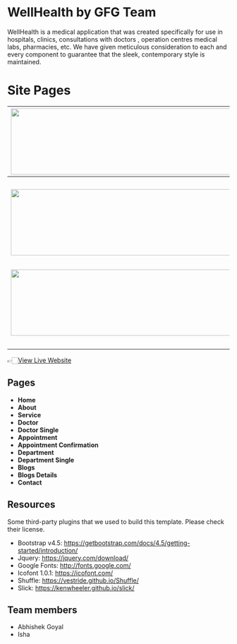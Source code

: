 # WellHealth by GFG Team
WellHealth is a medical application that was created specifically for use in hospitals, clinics, consultations with doctors , operation centres medical labs, pharmacies, etc. We have given meticulous consideration to each and every component to guarantee that the sleek, contemporary style is maintained.

#  Site Pages 


| [<img src="https://user-images.githubusercontent.com/96344136/232247094-dc4f0ad5-2f61-4b90-8e37-30d8da69d8b4.jpg" width=2000px height=150px>](https://wellhealth.abhishekgoyal8.repl.co/) | [<img src="https://user-images.githubusercontent.com/96344136/232247087-c7976c9b-0f86-4650-a4a1-8c232dbfe9e2.jpg" width=2000px height=150px>](https://wellhealth.abhishekgoyal8.repl.co/about.html) | [<img src="https://user-images.githubusercontent.com/96344136/232247075-52dc27da-0263-41bd-ba38-8e1bf7fea99b.jpg" width=2000px height=150px>](https://wellhealth.abhishekgoyal8.repl.co/service.html) | [<img src="https://user-images.githubusercontent.com/96344136/232247101-2b8240a9-1a52-4dce-9c54-d4e9d7359265.jpg" width=2000px height=150px>](https://wellhealth.abhishekgoyal8.repl.co/doctor.html) |
|:---:|:---:|:---:|:---:|
| **Home**  | **About**  | **Service** | **Doctor** |
| [<img src="https://user-images.githubusercontent.com/96344136/232248335-86e97b43-0bc9-4edf-9e4e-e17a7f0c75bc.jpg" width=2000px height=150px>](https://wellhealth.abhishekgoyal8.repl.co/doctor-single.html) | [<img src="https://user-images.githubusercontent.com/96344136/232248413-5de120d3-d4be-4b14-9cf0-3100f46a19cd.jpg" width=2000px height=150px>](https://wellhealth.abhishekgoyal8.repl.co/appoinment.html) | [<img src="https://user-images.githubusercontent.com/96344136/232248453-22e4d5e4-401f-4550-86ef-8b4b00c9a8ed.jpg" width=2000px height=150px>](https://wellhealth.abhishekgoyal8.repl.co/department.html) | [<img src="https://user-images.githubusercontent.com/96344136/232248596-c05c2c40-f6e0-4e8c-8188-39adbf7d2d95.jpg" width=2000px height=150px>](https://wellhealth.abhishekgoyal8.repl.co/department-single.html) |
| **Doctor Single**  | **Appoinment**  | **Department** | **Department Single** |
| [<img src="https://user-images.githubusercontent.com/96344136/232248584-0a44c635-9dc6-487b-b8c0-30034c2b633f.jpg" width=2000px height=150px>](https://wellhealth.abhishekgoyal8.repl.co/blog-sidebar.html) | [<img src="https://user-images.githubusercontent.com/96344136/232248579-50bef44a-8838-42b4-a702-665d3032b507.jpg" width=2000px height=150px>](https://wellhealth.abhishekgoyal8.repl.co/blog-single.html) | [<img src="https://user-images.githubusercontent.com/96344136/232247081-cbe892a5-5f3f-4b3c-ac4c-7bc417da27e2.jpg" width=2000px height=150px>](https://wellhealth.abhishekgoyal8.repl.co/contact.html) | 
| **Blogs**  | **Blogs Details**  | **Contact** |


👉🏻[View Live Website](https://wellhealth.abhishekgoyal8.repl.co/)

## Pages

* **Home**
* **About**
* **Service**
* **Doctor**
* **Doctor Single**
* **Appointment**
* **Appointment Confirmation**
* **Department**
* **Department Single**
* **Blogs**
* **Blogs Details**
* **Contact**


## Resources

Some third-party plugins that we used to build this template. Please check their license.
*	Bootstrap v4.5: https://getbootstrap.com/docs/4.5/getting-started/introduction/
*	Jquery: https://jquery.com/download/
*	Google Fonts: http://fonts.google.com/
*	Icofont 1.0.1: https://icofont.com/
*	Shuffle: https://vestride.github.io/Shuffle/
*	Slick: https://kenwheeler.github.io/slick/

## Team members
* Abhishek Goyal
* Isha 
